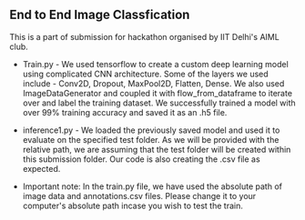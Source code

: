## End to End Image Classfication
This is a part of submission for hackathon organised by IIT Delhi's AIML club. 

- Train.py - We used tensorflow to create a custom deep learning model using complicated CNN architecture. Some of the layers 
we used include - Conv2D, Dropout, MaxPool2D, Flatten, Dense. We also used ImageDataGenerator and coupled it with 
flow_from_dataframe to iterate over and label the training dataset. We successfully trained a model with over 99% training
accuracy and saved it as an .h5 file. 

- inference1.py - We loaded the previously saved model and used it to evaluate on the specified test folder. As we will be 
provided with the relative path, we are assuming that the test folder will be created within this submission folder. Our
code is also creating the .csv file as expected.

- Important note:
In the train.py file, we have used the absolute path of image data and annotations.csv files. Please change it to your
computer's absolute path incase you wish to test the train.

